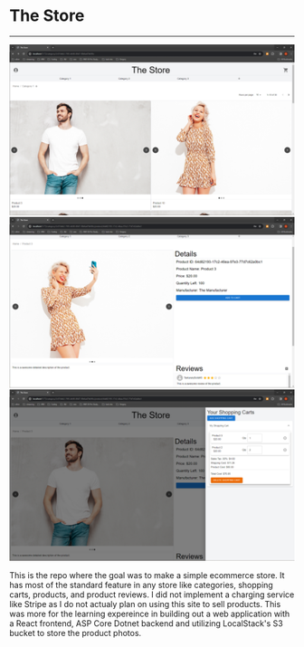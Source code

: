# The Store

---

![Could Not Load Image](https://raw.githubusercontent.com/TextuarySolid45/private-repo-readmes/main/images/store-1.png)
![Could Not Load Image](https://raw.githubusercontent.com/TextuarySolid45/private-repo-readmes/main/images/store-2.png)
![Could Not Load Image](https://raw.githubusercontent.com/TextuarySolid45/private-repo-readmes/main/images/store-3.png)

This is the repo where the goal was to make a simple ecommerce store. It has most of the standard feature in any store like categories, shopping carts, products, and product reviews. I did not implement a charging service like Stripe as I do not actualy plan on using this site to sell products. This was more for the learning expereince in building out a web application with a React frontend, ASP Core Dotnet backend and utilizing LocalStack's S3 bucket to store the product photos.
